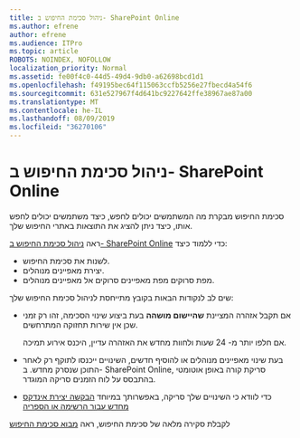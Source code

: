 ```yaml
---
title: ניהול סכימת החיפוש ב- SharePoint Online
ms.author: efrene
author: efrene
ms.audience: ITPro
ms.topic: article
ROBOTS: NOINDEX, NOFOLLOW
localization_priority: Normal
ms.assetid: fe00f4c0-44d5-49d4-9db0-a62698bcd1d1
ms.openlocfilehash: f49195bec64f115063ccfb5256e27fbecd4a54f6
ms.sourcegitcommit: 631e527967f4d641bc9227642ffe38967ae87a00
ms.translationtype: MT
ms.contentlocale: he-IL
ms.lasthandoff: 08/09/2019
ms.locfileid: "36270106"
---
```

# <a name="manage-search-schema-in-sharepoint-online"></a>ניהול סכימת החיפוש ב- SharePoint Online

סכימת החיפוש מבקרת מה המשתמשים יכולים לחפש, כיצד משתמשים יכולים לחפש אותו, כיצד ניתן להציג את התוצאות באתרי החיפוש שלך. 

ראה [ניהול סכימת החיפוש ב- SharePoint Online](https://docs.microsoft.com/sharepoint/manage-search-schema) כדי ללמוד כיצד: 
- לשנות את סכימת החיפוש.
- יצירת מאפיינים מנוהלים.
- מפת סרוקים מפת מאפיינים סרוקים אל מאפיינים מנוהלים.

שים לב לנקודות הבאות בקובץ מתייחסת לניהול סכימת החיפוש שלך:

- אם תקבל אזהרה המציינת **שהיישום מושהה** בעת ביצוע שינוי הסכימה, זהו רק זמני שכן אין שירות תחזוקה המתרחשים. 

    אם חלפו יותר מ- 24 שעות ולחוות מחדש את האזהרה עדיין, היכנס אירוע תמיכה.
- בעת שינוי מאפיינים מנוהלים או להוסיף חדשים, השינויים ייכנסו לתוקף רק לאחר התוכן שנסרק מחדש. ב- SharePoint Online, סריקת קורה באופן אוטומטי בהתבסס על לוח הזמנים סריקה המוגדר.
- כדי לוודא כי השינויים שלך סריקה, באפשרותך במיוחד [הבקשה יצירת אינדקס מחדש עבור הרשימה או הספריה](https://docs.microsoft.com/sharepoint/manage-search-schema#request-re-indexing-of-a-document-library-or-list) 

לקבלת סקירה מלאה של סכימת החיפוש, ראה [מבוא סכימת החיפוש](https://blogs.technet.microsoft.com/tothesharepoint/2012/11/25/introducing-search-schema-for-sharepoint-2013/) 



